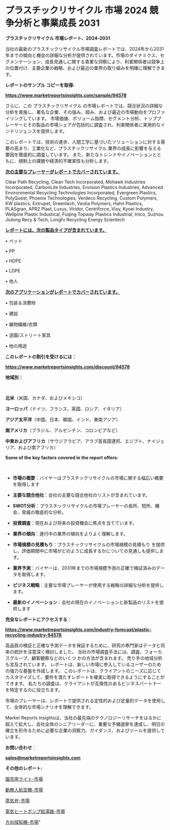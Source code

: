 # プラスチックリサイクル 市場 2024 競争分析と事業成長 2031

<strong>プラスチックリサイクル 市場レポート、2024-2031</strong>

当社の最新のプラスチックリサイクル市場調査レポートでは、2024年から2031年までの傾向と機会の詳細な分析が提供されています。市場のダイナミクス、セグメンテーション、成長見通しに関する貴重な洞察により、利害関係者は競争上の位置付け、主要企業の戦略、および最近の業界の取り組みを明確に理解できます。



<strong>レポートのサンプル コピーを取得:</strong> <a href=https://www.marketreportsinsights.com/sample/94578>

<strong><u>https://www.marketreportsinsights.com/sample/94578</u></strong></a>

さらに、この プラスチックリサイクル の市場レポートでは、競合状況の詳細な分析を実施し、著名な企業、その強み、弱み、および最近の市場動向をプロファイリングしています。 市場価値、ボリューム指標、セグメント分析、トッププレーヤーとその製品の市場シェアが包括的に調査され、利害関係者に実用的なインテリジェンスを提供します。

このレポートでは、技術の進歩、人間工学に基づいたソリューションに対する需要の高まり、工業化など、プラスチックリサイクル 業界の成長に影響を与える要因を徹底的に調査しています。 また、新たなトレンドやイノベーションとともに、規制上の課題や経済的不確実性も分析します。



<strong><u>次の主要なプレーヤーがレポートでカバーされています。</u></strong>

Clear Path Recycling, Clean Tech Incorporated, Mohawk Industries Incorporated, CarbonLite Industries, Envision Plastics Industries, Advanced Environmental Recycling Technologies Incorporated, Evergreen Plastics, PolyQuest, Phoenix Technologies, Verdeco Recycling, Custom Polymers, KW plastics, Extrupet, Greentech, Veolia Polymers, Hahn Plastics, PLASgran, APR2 Plast, Luxus, Viridor, Centriforce, Visy, Kyoei Industry, Wellpine Plastic Industical, Fuqing Topway Plastics Industrial, Intco, Suzhou Jiulong Recy & Tech, Longfu Recycling Energy Scientech



<strong><u><b>レポートには、次の製品タイプが含まれています。</b></u></strong>

• ペット

• PP

• HDPE

• LDPE

• 他人



<strong><u><b>次のアプリケーションがレポートでカバーされています。</b></u></strong>

• 包装＆消費財

• 建設

• 織物繊維/衣類

• 造園/ストリート家具

• 他の用途



<strong><b>このレポートの割引を受けるには：</b></strong>

<a href=https://www.marketreportsinsights.com/discount/94578>

<strong><u>https://www.marketreportsinsights.com/discount/94578</u></strong></a>



<strong>地域別：</strong>

<strong> </strong>



<strong>北米</strong>（米国、カナダ、およびメキシコ）



<strong>ヨーロッパ</strong>（ドイツ、フランス、英国、ロシア、イタリア）



<strong>アジア太平洋</strong>（中国、日本、韓国、インド、東南アジア）



<strong>南アメリカ</strong>（ブラジル、アルゼンチン、コロンビアなど）



<strong>中東およびアフリカ</strong>（サウジアラビア、アラブ首長国連邦、エジプト、ナイジェリア、および南アフリカ）



<strong>Some of the key factors covered in the report offers:</strong>

<strong> </strong>
<ul>
  <li>

<strong>市場の概要</strong>：バイヤーはプラスチックリサイクルの市場に関する幅広い概要を取得します</li>
  <li>

<strong>主要な競合他社</strong>：会社の主要な競合他社のリストが含まれています。</li>
  <li>

<strong>SWOT分析</strong>：プラスチックリサイクルの市場プレーヤーの長所、短所、機会、脅威の徹底的な分析。</li>
  <li>

<strong>投資調査</strong>：現在および将来の投資機会に焦点を当てています。</li>
  <li>

<strong>業界の傾向</strong>：進行中の業界の傾向をよりよく理解します。</li>
  <li>

<strong>市場規模の見積もり</strong>：プラスチックリサイクルの市場規模の見積もり を提供し、評価期間中に市場がどのように成長するかについての見通しも提供します。</li>
  <li>

<strong>業界予測</strong>：バイヤーは、2031年までの市場規模予測の正確で検証済みのデータを取得します。</li>
  <li>

<strong>ビジネス戦略</strong>：主要な市場プレーヤーが使用する戦略の詳細な分析を提供します。</li>
  <li>

<strong>最新のイノベーション</strong>：会社の現在のイノベーションと新製品のリストを提供します</li>
</ul>


<strong>完全なレポートにアクセスする</strong>：

<a href=https://www.marketreportsinsights.com/industry-forecast/plastic-recycling-industry-94578>

<strong><u>https://www.marketreportsinsights.com/industry-forecast/plastic-recycling-industry-94578</u></strong></a>

高品質の検証と正確な予測データを保証するために、研究の専門家はデータと将来の統計を注意深く検討しました。 当社の市場調査手法には、調査、フォーカスグループ、顧客観察などのいくつ かの方法が含まれます。 売り手の地域分析も言及されています。 レポートは、新しい市場に参入しているユーザーのための強力な基盤を作成します。 このレポートは、クライアントのニーズに応じてカスタマイズして、要件を満たすレポートを確実に取得できるようにすることができます。 私たちの調査は、クライアントが互換性のあるビジネスパートナーを特定するのに役立ちます。

市場のプレーヤーは、レポートで提供される定性的および定量的データを使用して、全体的な市場シナリオを理解できます。

Market Reports Insightsは、当社の最先端のテクノロジーリサーチをはるかに超えて拡大し、会社全体のシニアリーダーに、重要な予備選挙を達成し、明日の確立を形作るために必要な企業の洞察力、ガイダンス、およびツールを提供しています。



<strong><b>お問い合わせ</b></strong>：

<a href=mailto:sales@marketreportsinsights.com>

<strong><u>sales@marketreportsinsights.com</u></strong></a>



<strong>その他のレポート:</strong>

<a href=https://www.linkedin.com/pulse/園芸用ライト-市場-2030-年までの需要に焦点を当てた-2023-年調査レポート-qelqf/>園芸用ライト-市場</a>

<a href=https://www.linkedin.com/pulse/動無人航空機-市場-2023-年のダイナミクスとビジネストレンド-2030-ciltf/>動無人航空機-市場</a>

<a href=https://www.linkedin.com/pulse/蒸気弁-市場-2023-競争分析と事業成長-2030-consumer-connection-collective-360-whtzf/>蒸気弁-市場</a>

<a href=https://www.linkedin.com/pulse/電気ヒートポンプ給湯器-市場-2023-年のダイナミクスとビジネストレンド-2030-pr-news-hub-ptf3f/>電気ヒートポンプ給湯器-市場</a>

<a href=https://www.linkedin.com/pulse/方向探知機-市場-2023-swot-分析と成長率-2030-data-dive-discoveries-24-analysis-jltdc/>方向探知機-市場</a>"
